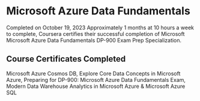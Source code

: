 # Microsoft Azure Data Fundamentals
Completed on October 19, 2023
Approximately 1 months at 10 hours a week to complete,
Coursera certifies their successful completion of Microsoft Microsoft Azure Data Fundamentals DP-900 Exam Prep Specialization.

## Course Certificates Completed
Microsoft Azure Cosmos DB,
Explore Core Data Concepts in Microsoft Azure,
Preparing for DP-900: Microsoft Azure Data Fundamentals Exam,
Modern Data Warehouse Analytics in Microsoft Azure &
Microsoft Azure SQL
